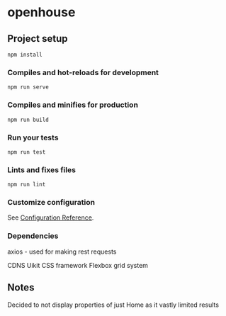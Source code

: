 # openhouse

## Project setup
```
npm install
```

### Compiles and hot-reloads for development
```
npm run serve
```

### Compiles and minifies for production
```
npm run build
```

### Run your tests
```
npm run test
```

### Lints and fixes files
```
npm run lint
```

### Customize configuration
See [Configuration Reference](https://cli.vuejs.org/config/).


### Dependencies
axios - used for making rest requests

CDNS
Uikit CSS framework
Flexbox grid system


## Notes
Decided to not display properties of just Home as it vastly limited results
